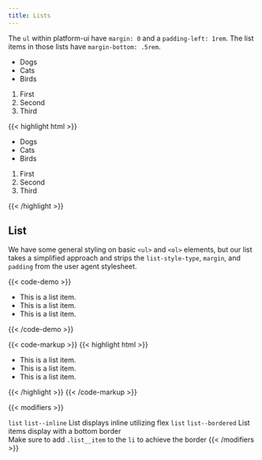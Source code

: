 ```yaml
---
title: Lists
---
```

The `ul` within platform-ui have `margin: 0` and a `padding-left: 1rem`. The list items in those lists have `margin-bottom: .5rem`.

<ul>
  <li>Dogs</li>
  <li>Cats</li>
  <li>Birds</li>
</ul>
<div class="my-3"></div>
<ol>
  <li>First</li>
  <li>Second</li>
  <li>Third</li>
</ol>

<div class="mt-3 mb-4">
{{< highlight html >}}
<!-- Unordered List -->
<ul>
  <li>Dogs</li>
  <li>Cats</li>
  <li>Birds</li>
</ul>

<!-- Ordered List -->
<ol>
  <li>First</li>
  <li>Second</li>
  <li>Third</li>
</ol>
{{< /highlight >}}
</div>


## List

We have some general styling on basic `<ul>` and `<ol>` elements, but our list takes a simplified approach and strips the `list-style-type`, `margin`, and `padding` from the user agent stylesheet.

{{< code-demo >}}
<ul class="list">
  <li>This is a list item.</li>
  <li>This is a list item.</li>
  <li>This is a list item.</li>
</ul>
{{< /code-demo >}}

{{< code-markup >}}
{{< highlight html >}}
<ul class="list">
   <li>This is a list item.</li>
   <li>This is a list item.</li>
   <li>This is a list item.</li>
 </ul>
{{< /highlight >}}
{{< /code-markup >}}

{{< modifiers >}}
<tr>
  <td data-label="Base">
    <code>list</code>
  </td>
  <td data-label="Modifier">
    <code>list--inline</code>
  </td>
  <td data-label="Secondary Modifier">
    <i class="pi-ban" aria-hidden="true"></i>
  </td>
  <td data-label="Data Attribute">
    <i class="pi-ban" aria-hidden="true"></i>
  </td>
  <td data-label="Behavior">
    List displays inline utilizing flex
  </td>
</tr>
<tr>
  <td data-label="Base">
    <code>list</code>
  </td>
  <td data-label="Modifier">
    <code>list--bordered</code>
  </td>
  <td data-label="Secondary Modifier">
    <i class="pi-ban" aria-hidden="true"></i>
  </td>
  <td data-label="Data Attribute">
    <i class="pi-ban" aria-hidden="true"></i>
  </td>
  <td data-label="Behavior">
    List items display with a bottom border<br>
    Make sure to add <code>.list__item</code> to the <code>li</code> to achieve the border
  </td>
</tr>
{{< /modifiers >}}